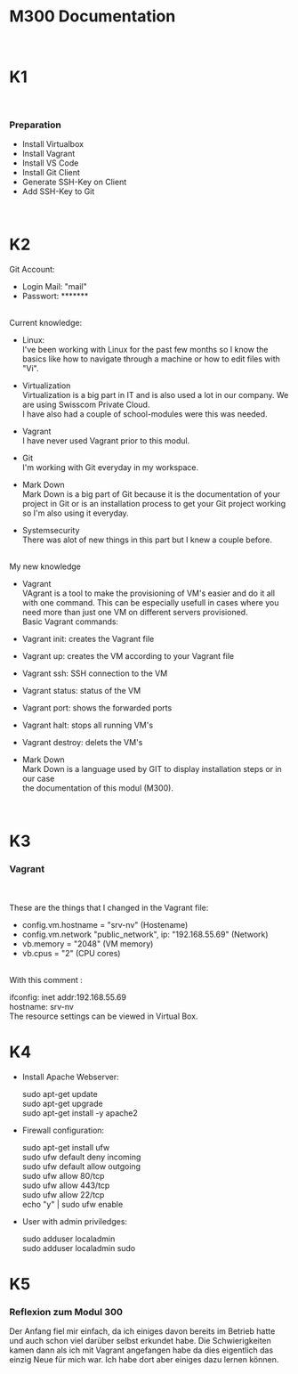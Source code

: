 # M300 Documentation

<br>

# K1

<br>

### Preparation <br>
- Install Virtualbox
- Install Vagrant
- Install VS Code
- Install Git Client
- Generate SSH-Key on Client
- Add SSH-Key to Git
<br>

# K2 <br>

Git Account: <br>
- Login Mail: 	"mail" <br>
- Passwort: 	******* <br>
<br>
Current knowledge: <br>

- Linux: <br>
	I've been working with Linux for the past few months so I know the basics like how to navigate through a machine or how to edit files with "Vi".  <br>
	
- Virtualization <br>
	Virtualization is a big part in IT and is also used a lot in our company. We are using Swisscom Private Cloud. <br>
	I have also had a couple of school-modules were this was needed. <br>
	
- Vagrant <br>
	I have never used Vagrant prior to this modul. <br>
	
- Git <br>
	I'm working with Git everyday in my workspace. <br>
	
- Mark Down <br> 
	Mark Down is a big part of Git because it is the documentation of your project in Git or is an installation process to get your Git project working so I'm also using it everyday. <br>
	
- Systemsecurity <br>
	There was alot of new things in this part but I knew a couple before. <br>
<br>
My new knowledge <br> 
	
- Vagrant <br>
	VAgrant is a tool to make the provisioning of VM's easier and do it all with one command. This can be especially usefull in cases where you need more than just one VM on different servers provisioned. <br>
	Basic Vagrant commands: <br>
- Vagrant init: creates the Vagrant file <br>
- Vagrant up: creates the VM according to your Vagrant file <br>
- Vagrant ssh: SSH connection to the VM <br>
- Vagrant status: status of the VM <br>
- Vagrant port: shows the forwarded ports <br>
- Vagrant halt: stops all running VM's <br>
- Vagrant destroy: delets the VM's <br>

- Mark Down <br> 
 	Mark Down is a language used by GIT to display installation steps or in our case <br>
	the documentation of this modul (M300).
<br>

# K3 <br>

### Vagrant <br>
<br>
<br>
These are the things that I changed in the Vagrant file: <br>

- config.vm.hostname = "srv-nv" (Hostename) <br>
- config.vm.network "public_network", ip: "192.168.55.69" (Network) <br>
- vb.memory = "2048" (VM memory) <br>
- vb.cpus = "2" (CPU cores) <br>
<br>
With this comment : <br>

ifconfig: inet addr:192.168.55.69 <br>
hostname: srv-nv <br>
The resource settings can be viewed in Virtual Box. <br>

# K4 <br>
- Install Apache Webserver: <br>

    sudo apt-get update <br>
    sudo apt-get upgrade <br>
    sudo apt-get install -y apache2 <br>

- Firewall configuration: <br>

	sudo apt-get install ufw <br>
    sudo ufw default deny incoming <br>
    sudo ufw default allow outgoing <br>
    sudo ufw allow 80/tcp <br>
    sudo ufw allow 443/tcp <br>
    sudo ufw allow 22/tcp <br>
    echo "y" | sudo ufw enable <br>

- User with admin priviledges: <br>

    sudo adduser localadmin <br>
    sudo adduser localadmin sudo <br>
# K5 <br>

### Reflexion zum Modul 300 <br>
Der Anfang fiel mir einfach, da ich einiges davon bereits im Betrieb hatte und auch schon viel darüber selbst erkundet habe. Die Schwierigkeiten kamen dann als ich mit Vagrant angefangen habe da dies eigentlich das einzig Neue für mich war. Ich habe dort aber einiges dazu lernen können. <br>
